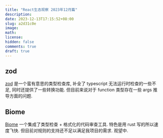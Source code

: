 ```yaml
---
title: "React生态观察 2023年12月篇"
description: 
date: 2023-12-13T17:15:52+08:00
slug: a2d31c0e
image: 
math: 
license: 
hidden: false
comments: true
draft: true
---
```


## zod

[zod](https://github.com/colinhacks/zod) 是一个蛮有意思的类型检查库, 补全了 typescript 无法运行时检查的一些不足, 同时还提供了一些转换功能. 但目前来说对于 function 类型存在一些 args 推导方面的问题.

## Biome

[Biome](https://github.com/biomejs/biome) 一个集成了类型检查 + 格式化的代码审查工具. 特色是用 rust 写的所以速度飞快. 但目前对规则的支持还不足以满足我项目的需求. 
观望中.